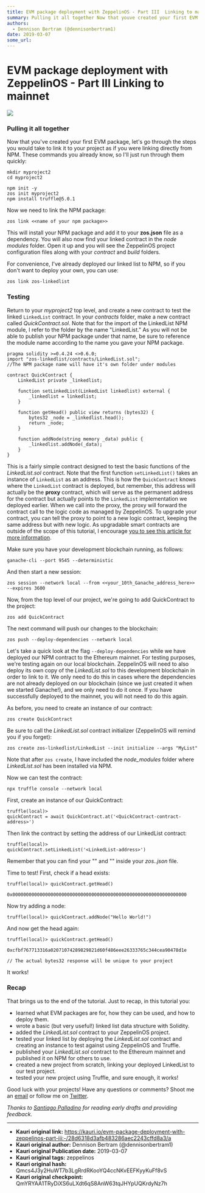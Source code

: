 ```yaml
---
title: EVM package deployment with ZeppelinOS - Part III  Linking to mainnet
summary: Pulling it all together Now that youve created your first EVM package, lets go through the steps you would take to link it to your project as if you were linking directly from NPM. These commands you already know, so Ill just run through them quickly-mkdir myproject2 cd myproject2 npm init -y zos init myproject2 npm install truffle@5.0.1 Now we need to link the NPM package-zos link <> This will install your NPM package and add it to your zos.json file as a dependency. You will also now find your
authors:
  - Dennison Bertram (@dennisonbertram1)
date: 2019-03-07
some_url: 
---
```


# EVM package deployment with ZeppelinOS - Part III  Linking to mainnet

![](https://ipfs.infura.io/ipfs/QmQUpQndFnhaYe7NChTVA8mxuvS8nWRU521YtrRawfqHvx)


### Pulling it all together

Now that you've created your first EVM package, let's go through the
steps you would take to link it to your project as if you were linking
directly from NPM. These commands you already know, so I'll just run
through them quickly:

```shell
mkdir myproject2
cd myproject2

npm init -y
zos init myproject2
npm install truffle@5.0.1
```

Now we need to link the NPM package:

```shell
zos link <<name of your npm package>>
```

This will install your NPM package and add it to your **zos.json** file
as a dependency. You will also now find your linked contract in the
_node modules_ folder. Open it up and you will see the ZeppelinOS
project configuration files along with your _contract_ and _build_
folders.

For convenience, I've already deployed our linked list to NPM, so if you
don't want to deploy your own, you can use:

```shell
zos link zos-linkedlist
```

### Testing

Return to your _myproject2_ top level, and create a new contract to test
the linked `LinkedList` contract. In your _contracts_ folder, make a new
contract called _QuickContract.sol_. Note that for the import of the
LinkedList NPM module, I refer to the folder by the name "LinkedList."
As you will not be able to publish your NPM package under that name, be
sure to reference the module name according to the name you gave your
NPM package.

```solidity
pragma solidity >=0.4.24 <>0.6.0;
import "zos-linkedlist/contracts/LinkedList.sol";
//The NPM package name will have it's own folder under modules

contract QuickContract {
    LinkedList private _linkedlist;

    function setLinkedList(LinkedList linkedlist) external {
        _linkedlist = linkedlist;
    }

    function getHead() public view returns (bytes32) {
        bytes32 _node = _linkedlist.head();
        return _node;
    }

    function addNode(string memory _data) public {
        _linkedlist.addNode(_data);
    }
}

```

This is a fairly simple contract designed to test the basic functions of
the _LinkedList.sol_ contract. Note that the first function
`setLinkedList()` takes an instance of `LinkedList` as an address. This is
how the `QuickContract` knows where the `LinkedList` contract is deployed,
but remember, this address will actually be the **proxy** contract, which
will serve as the permanent address for the contract but actually points
to the `LinkedList` implementation we deployed earlier. When we call into
the proxy, the proxy will forward the contract call to the logic code as
managed by ZeppelinOS. To upgrade your contract, you can tell the proxy
to point to a new logic contract, keeping the same address but with new
logic. As upgradable smart contracts are outside of the scope of this
tutorial, I encourage [you to see this article for more information](https://docs.zeppelinos.org/docs/upgrading.html?utm_campaign=zos-tutorial-evmpackages&utm_medium=blog&utm_source=wordpress).

Make sure you have your development blockchain running, as follows:

```shell
ganache-cli --port 9545 --deterministic
```

And then start a new session:

```shell
zos session --network local --from <<your_10th_Ganache_address_here>> --expires 3600
```

Now, from the top level of our project, we're going to add QuickContract
to the project:

```shell
zos add QuickContract
```

The next command will push our changes to the blockchain:

```shell
zos push --deploy-dependencies --network local
```

Let's take a quick look at the flag `--deploy-dependencies` while we have
deployed our NPM contract to the Ethereum mainnet. For testing purposes,
we're testing again on our local blockchain. ZeppelinOS will need to
also deploy its own copy of the _LinkedList.sol_ to this development
blockchain in order to link to it. We only need to do this in cases
where the dependencies are not already deployed on our blockchain (since
we just created it when we started Ganache!), and we only need to do it
once. If you have successfully deployed to the mainnet, you will not
need to do this again.

As before, you need to create an instance of our contract:

```shell
zos create QuickContract
```

Be sure to call the _LinkedList.sol_ contract initializer (ZeppelinOS
will remind you if you forget):

```shell
zos create zos-linkedlist/LinkedList --init initialize --args "MyList"
```

Note that after `zos create`, I have included the _node_modules_ folder
where _LinkedList.sol_ has been installed via NPM.

Now we can test the contract:

```shell
npx truffle console --network local
```

First, create an instance of our QuickContract:

```shell
truffle(local)>
quickContract = await QuickContract.at('<QuickContract-contract-address>')
```

Then link the contract by setting the address of our LinkedList
contract:

```shell
truffle(local)>
quickContract.setLinkedList('<LinkedList-address>')
```

Remember that you can find your "<QuickContract-contract-address>" and
"<LinkedList-address>" inside your _zos.<networkname>.json_ file.

Time to test! First, check if a head exists:

```shell
truffle(local)> quickContract.getHead()

0x0000000000000000000000000000000000000000000000000000000000000000
```

Now try adding a node:

```shell
truffle(local)> quickContract.addNode("Hello World!")
```

And now get the head again:

```shell
truffle(local)> quickContract.getHead()

0xcfbf767713316a02071074289829821d60f486eee26333765c344cea90478d1e

// The actual bytes32 response will be unique to your project
```

It works!

### Recap

That brings us to the end of the tutorial. Just to recap, in this
tutorial you:

- learned what EVM packages are for, how they can be used, and how to
  deploy them.
- wrote a basic (but very useful!) linked list data structure with
  Solidity.
- added the _LinkedList.sol_ contract to your ZeppelinOS project.
- tested your linked list by deploying the _LinkedList.sol_ contract
  and creating an instance to test against using ZeppelinOS and
  Truffle.
- published your _LinkedList.sol_ contract to the Ethereum mainnet
  and published it on NPM for others to use.
- created a new project from scratch, linking your deployed LinkedList
  to our test project.
- tested your new project using Truffle, and sure enough, it works!

Good luck with your projects! Have any questions or comments? Shoot me
an
[email](https://blog.zeppelinos.org/evm-package-deployment-with-zeppelinos-part-iii-linking-to-mainnet/dennison@zeppelin.solution)
or follow me on [Twitter](https://twitter.com/dennisonbertram).

_Thanks to [Santiago Palladino](https://twitter.com/smpalladino) for
reading early drafts and providing feedback._



---

- **Kauri original link:** https://kauri.io/evm-package-deployment-with-zeppelinos-part-iii:-/28d6318d3afb483286aec2243cffd8a3/a
- **Kauri original author:** Dennison Bertram (@dennisonbertram1)
- **Kauri original Publication date:** 2019-03-07
- **Kauri original tags:** zeppelinos
- **Kauri original hash:** Qmcs4J3y2HuWT7b3LgRrdRKooYQ4ccNKvEEFKyyKuFf8vS
- **Kauri original checkpoint:** QmYRYAA1TRyDiXS6uLXdt6qS8AnW63tqJHYpUQKrdyNz7h



